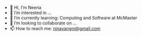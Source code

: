 - 👋 Hi, I’m Neena
- 👀 I’m interested in ...
- 🌱 I’m currently learning: Computing and Software at McMaster
- 💞️ I’m looking to collaborate on ...
- 📫 How to reach me: ninayangni@gmail.com

<!---
Gincral/Gincral is a ✨ special ✨ repository because its `README.md` (this file) appears on your GitHub profile.
You can click the Preview link to take a look at your changes.
--->
